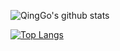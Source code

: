![QingGo's github stats](https://github-readme-stats.vercel.app/api?username=QingGo&show_icons=true&theme=tokyonight)

[![Top Langs](https://github-readme-stats.vercel.app/api/top-langs/?username=QingGo&show_icons=true&theme=tokyonight)](https://github.com/anuraghazra/github-readme-stats)